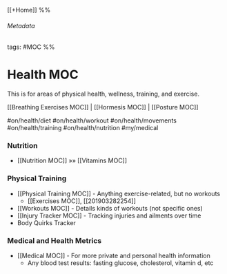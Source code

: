 [[+Home]]
%% 
###### Metadata
tags: #MOC 
%% 
# Health MOC
This is for areas of physical health, wellness, training, and exercise.

[[Breathing Exercises MOC]] | [[Hormesis MOC]] | [[Posture MOC]]

#on/health/diet
#on/health/workout
#on/health/movements
#on/health/training
#on/health/nutrition
#my/medical

### Nutrition
* [[Nutrition MOC]] »» [[Vitamins MOC]]

### Physical Training
- [[Physical Training MOC]] - Anything exercise-related, but no workouts 
	- [[Exercises MOC]], [[201903282254]]
- [[Workouts MOC]] - Details kinds of workouts (not specific ones)
- [[Injury Tracker MOC]] - Tracking injuries and ailments over time
- Body Quirks Tracker

### Medical and Health Metrics
- [[Medical MOC]] - For more private and personal health information
	- Any blood test results: fasting glucose, cholesterol, vitamin d, etc